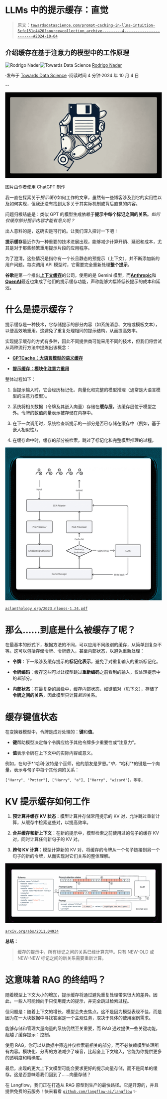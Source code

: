 # LLMs 中的提示缓存：直觉

> 原文：[`towardsdatascience.com/prompt-caching-in-llms-intuition-5cfc151c4420?source=collection_archive---------4-----------------------#2024-10-04`](https://towardsdatascience.com/prompt-caching-in-llms-intuition-5cfc151c4420?source=collection_archive---------4-----------------------#2024-10-04)

## 介绍缓存在基于注意力的模型中的工作原理

[](https://medium.com/@rodrigonader?source=post_page---byline--5cfc151c4420--------------------------------)![Rodrigo Nader](https://medium.com/@rodrigonader?source=post_page---byline--5cfc151c4420--------------------------------)[](https://towardsdatascience.com/?source=post_page---byline--5cfc151c4420--------------------------------)![Towards Data Science](https://towardsdatascience.com/?source=post_page---byline--5cfc151c4420--------------------------------) [Rodrigo Nader](https://medium.com/@rodrigonader?source=post_page---byline--5cfc151c4420--------------------------------)

·发布于 [Towards Data Science](https://towardsdatascience.com/?source=post_page---byline--5cfc151c4420--------------------------------) ·阅读时间 4 分钟·2024 年 10 月 4 日

--

![](img/9da5fcfecad7b9e5ffa7ce5a6172ef0b.png)

图片由作者使用 ChatGPT 制作

我一直在探索关于*提示缓存*如何工作的文章，虽然有一些博客涉及到它的实用性以及如何实现，但我还没有找到太多关于其实际机制或背后直觉的内容。

问题归根结底是：类似 GPT 的模型生成依赖于**提示中每个标记之间的关系**。*如何仅缓存部分提示内容才能有意义呢？*

出人意料的是，这确实是可行的。让我们深入探讨一下吧！

**提示缓存**最近作为一种重要的技术进展出现，能够减少计算开销、延迟和成本，尤其是对于那些频繁重用提示片段的应用程序。

为了澄清，这些情况是指你有一个长且静态的预提示（上下文），并不断添加新的用户问题。每次调用 API 模型时，它需要完全重新处理**整个提示**。

**谷歌**是第一个推出[**上下文缓存**](https://cloud.google.com/vertex-ai/generative-ai/docs/context-cache/context-cache-overview)的公司，使用的是 Gemini 模型，而[**Anthropic**](https://www.anthropic.com/news/prompt-caching)和[**OpenAI**](https://platform.openai.com/docs/guides/prompt-caching)最近也集成了他们的提示缓存功能，声称能够大幅降低长提示的成本和延迟。

# 什么是提示缓存？

提示缓存是一种技术，它存储提示的部分内容（如系统消息、文档或模板文本），以便高效地重用。这避免了重复处理相同的提示结构，从而提高效率。

实现提示缓存的方式有多种，因此不同提供商可能采用不同的技术，但我们将尝试从两种流行方法中提炼出该概念：

+   [**GPTCache：大语言模型的语义缓存**](https://aclanthology.org/2023.nlposs-1.24.pdf)

+   [**提示缓存：模块化注意力重用**](https://arxiv.org/pdf/2311.04934)

整体过程如下：

1.  当提示输入时，它会经历标记化、向量化和完整的模型推理（通常是大语言模型的注意力模型）。

1.  系统将相关数据（令牌及其嵌入向量）存储在**缓存层**，该缓存层位于模型之外。令牌的数值向量表示被存储在内存中。

1.  在下一次调用时，系统检查新提示的一部分是否已存储在缓存中（例如，基于嵌入相似性）。

1.  在缓存命中时，缓存的部分被检索，跳过了标记化和完整模型推理的过程。

![](img/e7f90c2a611b4e1abbbfd64dac73e832.png)

[`aclanthology.org/2023.nlposs-1.24.pdf`](https://aclanthology.org/2023.nlposs-1.24.pdf)

# 那么……到底是什么被缓存了呢？

在最基本的形式下，根据方法的不同，可以应用不同级别的缓存，从简单到复杂不等。这可以包括存储令牌、令牌嵌入，甚至内部状态，以避免重新处理：

+   **令牌**：下一级涉及缓存提示的**标记化表示**，避免了对重复输入的重新标记化。

+   **令牌编码**：缓存这些可以让模型跳过**重新编码**之前看到的输入，仅处理提示中的*新*部分。

+   **内部状态**：在最复杂的层级中，缓存内部状态，如键值对（见下文），存储了**令牌之间的关系**，因此模型只计算*新的*关系。

# 缓存键值状态

在变换器模型中，令牌是成对处理的：**键**和**值**。

+   **键**帮助模型决定每个令牌应给予其他令牌多少重要性或“注意力”。

+   **值**表示令牌在上下文中的实际内容或意义。

例如，在句子*“哈利·波特是个巫师，他的朋友是罗恩。”*中，*“哈利”*的键是一个向量，表示与句子中每个其他词的关系：

`["Harry", "Potter"], ["Harry", "a"], ["Harry", "wizard"]，等等…`

# KV 提示缓存如何工作

1.  **预计算并缓存 KV 状态**：模型计算并存储常用提示的 KV 对，允许跳过重新计算，从缓存中检索这些对，以提高效率。

1.  **合并缓存和新上下文**：在新的提示中，模型检索之前使用过的句子的缓存 KV 对，同时计算任何新句子的 KV 对。

1.  **跨句 KV 计算**：模型计算新的 KV 对，将缓存的令牌从一个句子链接到另一个句子的新的令牌，从而实现对它们关系的整体理解。

![](img/46f1763f48212864ed71f0fe6cb78be1.png)

[`arxiv.org/abs/2311.04934`](https://arxiv.org/abs/2311.04934)

**总结：**

> 缓存的提示中，所有标记之间的关系已经计算完毕。只有 NEW-OLD 或 NEW-NEW 标记之间的新关系需要重新计算。

# 这意味着 RAG 的终结吗？

随着模型上下文大小的增加，提示缓存将通过避免重复处理带来很大的差异。因此，一些人可能倾向于只使用庞大的提示，并完全跳过检索过程。

但问题是：随着上下文的增长，模型会失去焦点。这不是因为模型表现不佳，而是因为在一大块数据中寻找答案是一个主观任务，取决于具体的使用案例需求。

能够存储和管理大量向量的系统仍然至关重要，而 RAG 通过提供一些关键功能，超越了缓存提示：控制。

使用 RAG，你可以从数据中筛选并仅检索最相关的部分，而不必依赖模型处理所有内容。模块化、分离的方法减少了噪音，比起全上下文输入，它能为你提供更多的透明度和精确度。

最后，出现的更大上下文模型可能会要求更好的提示向量存储，而不是简单的缓存。这是否意味着我们回到了……向量存储？

在 Langflow，我们正在打造从 RAG 原型到生产的最快路径。它是开源的，并且提供免费的云服务！快来看看 [`github.com/langflow-ai/langflow`](https://github.com/langflow-ai/langflow) ✨

